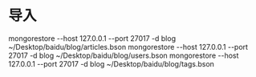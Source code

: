  # 导入
mongorestore --host 127.0.0.1 --port 27017 -d blog ~/Desktop/baidu/blog/articles.bson
mongorestore --host 127.0.0.1 --port 27017 -d blog ~/Desktop/baidu/blog/users.bson 
mongorestore --host 127.0.0.1 --port 27017 -d blog ~/Desktop/baidu/blog/tags.bson 
